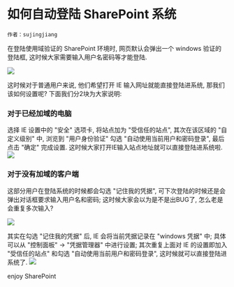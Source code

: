 # 如何自动登陆 SharePoint 系统
    作者：sujingjiang
在登陆使用域验证的 SharePoint 环境时, 网页默认会弹出一个 windows 验证的登陆框, 这时候大家需要输入用户名密码等才能登陆.

![](imgs/20150425.001.png)

这时候对于普通用户来说, 他们希望打开 IE 输入网址就能直接登陆进系统, 那我们该如何设置呢? 下面我们分2块为大家说明:

### 对于已经加域的电脑
选择 IE 设置中的 "安全" 选项卡, 将站点加为 "受信任的站点", 其次在该区域的 "自定义级别" 中, 浏览到 "用户身份验证" 勾选 "自动使用当前用户和密码登录", 最后点击 "确定" 完成设置. 这时候大家打开IE输入站点地址就可以直接登陆进系统啦.
![](imgs/20150425.002.png)

### 对于没有加域的客户端
这部分用户在登陆系统的时候都会勾选 "记住我的凭据", 可下次登陆的时候还是会弹出对话框要求输入用户名和密码; 这时候大家会以为是不是出BUG了, 怎么老是会重复多次输入?

![](imgs/20150425.003.png)

其实在勾选 "记住我的凭据" 后, IE 会将当前凭据记录在 "windows 凭据" 中; 具体可以从 "控制面板" -> "凭据管理器" 中进行设置; 其次重复上面对 IE 的设置即加入 "受信任的站点" 和勾选 "自动使用当前用户和密码登录", 这时候就可以直接登陆进系统了.
![](imgs/20150425.004.png)

enjoy SharePoint
